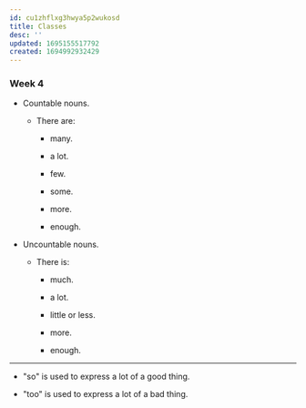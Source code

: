 ```yaml
---
id: cu1zhflxg3hwya5p2wukosd
title: Classes
desc: ''
updated: 1695155517792
created: 1694992932429
---
```


### Week 4

- Countable nouns.

	- There are:

		- many.

		- a lot.

		- few.

		- some.

		- more.

		- enough.

- Uncountable nouns.

	- There is:

		- much.

		- a lot.

		- little or less.

		- more.

		- enough.

---

- "so" is used to express a lot of a good thing.

- "too" is used to express a lot of a bad thing.
